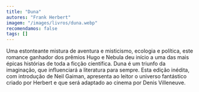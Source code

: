 ```yaml
---
title: "Duna"
autores: "Frank Herbert"
imagem: "/images/livros/duna.webp"
recomendamos: false
tags: []
---
```


Uma estonteante mistura de aventura e misticismo, ecologia e política, este romance ganhador dos prêmios Hugo e Nebula deu início a uma das mais épicas histórias de toda a ficção científica. Duna é um triunfo da imaginação, que influenciará a literatura para sempre. Esta edição inédita, com introdução de Neil Gaiman, apresenta ao leitor o universo fantástico criado por Herbert e que será adaptado ao cinema por Denis Villeneuve.
